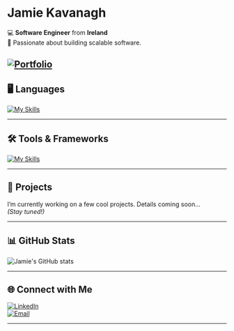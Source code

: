 # Jamie Kavanagh

💻 **Software Engineer** from **Ireland**  
🚀 Passionate about building scalable software.

[![Portfolio](https://img.shields.io/badge/Portfolio-000000?style=for-the-badge&logo=About.me&logoColor=white)](https://jamiekavanagh.com/) 
---

## 🖥️ Languages  
[![My Skills](https://skillicons.dev/icons?i=py,java,c,ts,js,html,css,ruby,lua,r,haskell)](https://skillicons.dev)

---

## 🛠️ Tools & Frameworks  
[![My Skills](https://skillicons.dev/icons?i=spring,react,maven,idea,vscode,docker,git,jquery,postman,mongodb,mysql,postgres,tailwind,figma)](https://skillicons.dev)

---

## 📂 Projects  
I’m currently working on a few cool projects. Details coming soon...  
*(Stay tuned!)*  

---

## 📊 GitHub Stats  
![Jamie's GitHub stats](https://github-readme-stats.vercel.app/api?username=jay-kav&show_icons=true&theme=gruvbox)

---

## 🌐 Connect with Me  

[![LinkedIn](https://skillicons.dev/icons?i=linkedin)](https://www.linkedin.com/in/jamie-kavanagh-70b342258/)  
[![Email](https://skillicons.dev/icons?i=gmail)](mailto:jamiek03123@gmail.com)  


---
